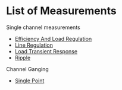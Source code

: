 # List of Measurements
Single channel measurements
 - [Efficiency And Load Regulation](efficiency-and-load-regulation.md)
 - [Line Regulation](line-regulation.md)
 - [Load Transient Response](load-transient-response.md)
 - [Ripple](ripple.md)
   
Channel Ganging
  - [Single Point](channel%20ganging/single-point.md)
